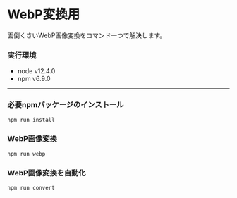 # WebP変換用
面倒くさいWebP画像変換をコマンド一つで解決します。
### 実行環境
- node v12.4.0
- npm v6.9.0
---
### 必要npmパッケージのインストール 
    npm run install
### WebP画像変換
    npm run webp
### WebP画像変換を自動化
    npm run convert
